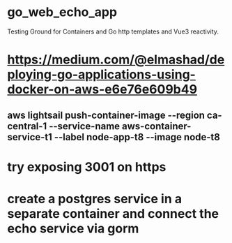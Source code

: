 # go_web_echo_app
Testing Ground for Containers and Go http templates and Vue3 reactivity.
# https://medium.com/@elmashad/deploying-go-applications-using-docker-on-aws-e6e76e609b49
## aws lightsail push-container-image --region ca-central-1  --service-name aws-container-service-t1 --label node-app-t8 --image node-t8

# try exposing 3001 on https
# create a postgres service in a separate container and connect the echo service via gorm